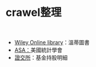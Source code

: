 # crawel整理
<br>
<ul>
    <li><a href="https://github.com/ji394python/all_crawler/blob/master/Wiley%20Online%20Library.py">Wiley Online library</a>：溫蒂圖書 </li>
    <li><a href="https://github.com/ji394python/all_crawler/blob/master/%5BASA%5D%E7%BE%8E%E5%9C%8B%E7%B5%B1%E8%A8%88%E5%8D%94%E6%9C%83.py">ASA：</a>美國統計學會
    <li><a href="https://github.com/ji394python/all_crawler/blob/master/%E8%AD%89%E4%BA%A4%E6%89%80%E6%8C%81%E8%82%A1%E6%98%8E%E7%B4%B0.py">證交所</a>：基金持股明細
</ul>
